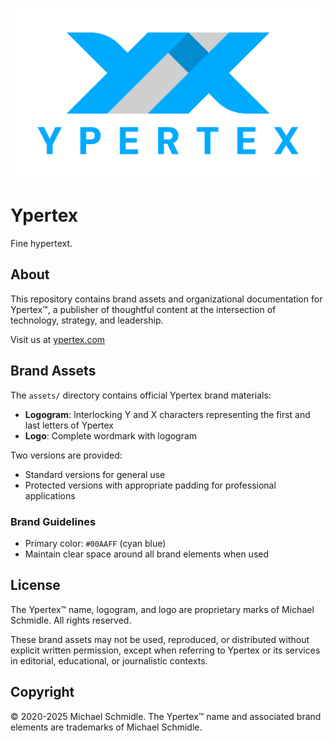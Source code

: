![Ypertex](https://raw.githubusercontent.com/Ypertex/.github/main/assets/Ypertex-logo-2020-03-protected.svg)

# Ypertex

Fine hypertext.

## About

This repository contains brand assets and organizational documentation for Ypertex™, a publisher of thoughtful content at the intersection of technology, strategy, and leadership.

Visit us at [ypertex.com](https://ypertex.com)

## Brand Assets

The `assets/` directory contains official Ypertex brand materials:

- **Logogram**: Interlocking Y and X characters representing the first and last letters of Ypertex
- **Logo**: Complete wordmark with logogram

Two versions are provided:

- Standard versions for general use
- Protected versions with appropriate padding for professional applications

### Brand Guidelines

- Primary color: `#00AAFF` (cyan blue)
- Maintain clear space around all brand elements when used

## License

The Ypertex™ name, logogram, and logo are proprietary marks of Michael Schmidle. All rights reserved.

These brand assets may not be used, reproduced, or distributed without explicit written permission, except when referring to Ypertex or its services in editorial, educational, or journalistic contexts.

## Copyright

© 2020-2025 Michael Schmidle. The Ypertex™ name and associated brand elements are trademarks of Michael Schmidle.
